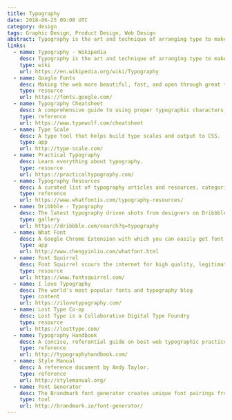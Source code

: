 ```yaml
---
title: Typography
date: 2018-06-25 09:08 UTC
category: design
tags: Graphic Design, Product Design, Web Design
abstract: Typography is the art and technique of arranging type to make written language legible, readable, and appealing when displayed.
links:
  - name: Typography - Wikipedia
    desc: Typography is the art and technique of arranging type to make written language legible, readable, and appealing when displayed.
    type: wiki
    url: https://en.wikipedia.org/wiki/Typography
  - name: Google Fonts
    desc: Making the web more beautiful, fast, and open through great typography.
    type: resource
    url: https://fonts.google.com/
  - name: Typography Cheatsheet
    desc: A comprehensive guide to using proper typographic characters, including correct grammatical usage.
    type: reference
    url: https://www.typewolf.com/cheatsheet
  - name: Type Scale
    desc: A type tool that helps build type scales and output to CSS.
    type: app
    url: http://type-scale.com/
  - name: Practical Typography
    desc: Learn everything about typography.
    type: resource
    url: https://practicaltypography.com/
  - name: Typography Resources
    desc: A curated list of typography articles and resources, categorized.
    type: reference
    url: https://www.whatfontis.com/typography-resources/
  - name: Dribbble - Typography
    desc: The latest typography driven shots from designers on Dribbble.
    type: gallery
    url: https://dribbble.com/search?q=typography
  - name: What Font
    desc: A Google Chrome Extension with which you can easily get font information about the text you are hovering on.
    type: app
    url: http://www.chengyinliu.com/whatfont.html
  - name: Font Squirrel
    desc: Font Squirrel scours the internet for high quality, legitimately free fonts. Download thousands of completely legal, high quality, free fonts.
    type: resource
    url: https://www.fontsquirrel.com/
  - name: I love Typography
    desc: The world's most popular fonts and typography blog
    type: content
    url: https://ilovetypography.com/
  - name: Lost Type Co-op
    desc: Lost Type is a Collaborative Digital Type Foundry
    type: resource
    url: https://losttype.com/
  - name: Typography Handbook
    desc: A concise, referential guide on best web typographic practices.
    type: reference
    url: http://typographyhandbook.com/
  - name: Style Manual
    desc: A reference document by Andy Taylor.
    type: reference
    url: http://stylemanual.org/
  - name: Font Generator
    desc: The Brandmark font generator creates unique font pairings from Google fonts.
    type: tool
    url: http://brandmark.io/font-generator/
---
```


